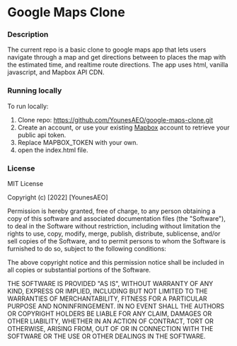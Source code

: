 # Google Maps Clone

### Description

The current repo is a basic clone to google maps app that lets users navigate through a map and get directions between to places the map with the estimated time, and realtime route directions.
The app uses html, vanilla javascript, and Mapbox API CDN.

### Running locally

To run locally:

1. Clone repo: https://github.com/YounesAEO/google-maps-clone.git
2. Create an account, or use your existing [Mapbox](https://www.mapbox.com/) account to retrieve your public api token.
3. Replace MAPBOX_TOKEN with your own.
4. open the index.html file.

### License

MIT License

Copyright (c) [2022] [YounesAEO]

Permission is hereby granted, free of charge, to any person obtaining a copy
of this software and associated documentation files (the "Software"), to deal
in the Software without restriction, including without limitation the rights
to use, copy, modify, merge, publish, distribute, sublicense, and/or sell
copies of the Software, and to permit persons to whom the Software is
furnished to do so, subject to the following conditions:

The above copyright notice and this permission notice shall be included in all
copies or substantial portions of the Software.

THE SOFTWARE IS PROVIDED "AS IS", WITHOUT WARRANTY OF ANY KIND, EXPRESS OR
IMPLIED, INCLUDING BUT NOT LIMITED TO THE WARRANTIES OF MERCHANTABILITY,
FITNESS FOR A PARTICULAR PURPOSE AND NONINFRINGEMENT. IN NO EVENT SHALL THE
AUTHORS OR COPYRIGHT HOLDERS BE LIABLE FOR ANY CLAIM, DAMAGES OR OTHER
LIABILITY, WHETHER IN AN ACTION OF CONTRACT, TORT OR OTHERWISE, ARISING FROM,
OUT OF OR IN CONNECTION WITH THE SOFTWARE OR THE USE OR OTHER DEALINGS IN THE
SOFTWARE.
